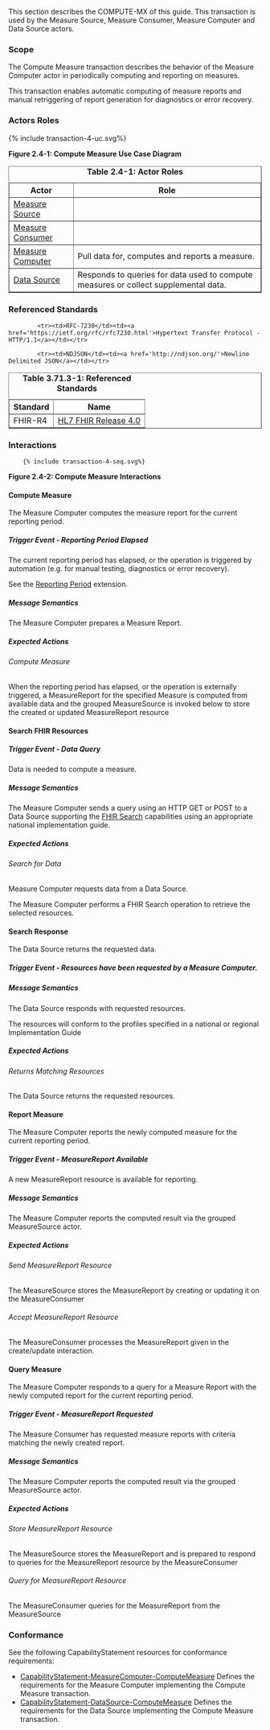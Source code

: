 This section describes the COMPUTE-MX of this guide. This transaction is used by the Measure Source, Measure Consumer, Measure Computer and Data Source actors.

### Scope

The Compute Measure transaction describes the behavior of the Measure Computer actor in periodically computing
and reporting on measures.


This transaction enables automatic computing of measure reports and manual retriggering of report generation for
diagnostics or error recovery.


### Actors Roles
{% include transaction-4-uc.svg%}

**Figure 2.4-1: Compute Measure Use Case Diagram**

<table border='1' borderspacing='0'>
<caption><b>Table 2.4-1: Actor Roles</b></caption>
<thead><tr><th>Actor</th><th>Role</th></tr></thead>
<tbody><tr><td><a href="actors.html#measure-source">Measure Source</a></td>
<td></td>
</tr>
        <tr><td><a href="actors.html#measure-consumer">Measure Consumer</a></td>
<td></td>
</tr>
        <tr><td><a href="actors.html#measure-computer">Measure Computer</a></td>
<td>Pull data for, computes and reports a measure.</td>
</tr>
        <tr><td><a href="actors.html#data-source">Data Source</a></td>
<td>Responds to queries for data used to compute measures or collect supplemental data.</td>
</tr>
        
</tbody>
</table>

### Referenced Standards

<table border='1' borderspacing='0'>
<caption><b>Table 3.71.3-1: Referenced Standards</b></caption>
<thead><tr><th>Standard</th><th>Name</th></tr></thead>
<tbody>
            <tr><td>FHIR-R4</td><td><a href='http://www.hl7.org/FHIR/R4'>HL7 FHIR Release 4.0</a></td></tr>
        
            <tr><td>RFC-7230</td><td><a href='https://ietf.org/rfc/rfc7230.html'>Hypertext Transfer Protocol - HTTP/1.1</a></td></tr>
        
            <tr><td>NDJSON</td><td><a href='http://ndjson.org/'>Newline Delimited JSON</a></td></tr>
        
</tbody>
</table>

### Interactions
        {% include transaction-4-seq.svg%}

**Figure 2.4-2: Compute Measure Interactions**


#### Compute Measure


The Measure Computer computes the measure report for the current reporting period.


##### Trigger Event - Reporting Period Elapsed

The current reporting period has elapsed, or the operation is triggered by automation (e.g. for manual testing,
diagnostics or error recovery).


See the [Reporting Period](StructureDefinition-ReportingPeriod.html) extension.


##### Message Semantics

The Measure Computer prepares a Measure Report.


##### Expected Actions

###### Compute Measure

When the reporting period has elapsed, or the operation is externally triggered, a MeasureReport for the
specified Measure is computed from available data and the grouped MeasureSource is invoked below to store the created or
updated MeasureReport resource


#### Search FHIR Resources




##### Trigger Event - Data Query

Data is needed to compute a measure.


##### Message Semantics

The Measure Computer sends a query using an HTTP GET or POST to a Data Source supporting the
[FHIR Search](https://www.hl7.org/fhir/search.html) capabilities using an appropriate national implementation guide.


##### Expected Actions

###### Search for Data

Measure Computer requests data from a Data Source.


The Measure Computer performs a FHIR Search operation
to retrieve the selected resources.


#### Search Response


The Data Source returns the requested data.


##### Trigger Event - Resources have been requested by a Measure Computer.

##### Message Semantics

The Data Source responds with requested resources.


The resources will conform to the profiles specified in a national or regional Implementation Guide


##### Expected Actions

###### Returns Matching Resources

The Data Source returns the requested resources.


#### Report Measure


The Measure Computer reports the newly computed measure for the current reporting period.


##### Trigger Event - MeasureReport Available

A new MeasureReport resource is available for reporting.


##### Message Semantics

The Measure Computer reports the computed result via the grouped MeasureSource actor.


##### Expected Actions

###### Send MeasureReport Resource

The MeasureSource stores the MeasureReport by creating or updating it on the MeasureConsumer


###### Accept MeasureReport Resource

The MeasureConsumer processes the MeasureReport given in the create/update interaction.


#### Query Measure


The Measure Computer responds to a query for a Measure Report with the newly computed report for the current
reporting period.


##### Trigger Event - MeasureReport Requested

The Measure Consumer has requested measure reports with criteria matching the newly created report.


##### Message Semantics

The Measure Computer reports the computed result via the grouped MeasureSource actor.


##### Expected Actions

###### Store MeasureReport Resource

The MeasureSource stores the MeasureReport and is prepared to respond to queries for the MeasureReport resource
by the MeasureConsumer


###### Query for MeasureReport Resource

The MeasureConsumer queries for the MeasureReport from the MeasureSource


### Conformance
See the following CapabilityStatement resources for conformance requirements:

* [CapabilityStatement-MeasureComputer-ComputeMeasure](CapabilityStatement-MeasureComputer-ComputeMeasure.html) Defines the requirements for the Measure Computer implementing the Compute Measure transaction.
* [CapabilityStatement-DataSource-ComputeMeasure](CapabilityStatement-DataSource-ComputeMeasure.html) Defines the requirements for the Data Source implementing the Compute Measure transaction.